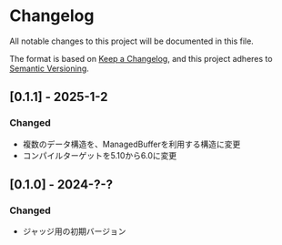 # Changelog

All notable changes to this project will be documented in this file.

The format is based on [Keep a Changelog](https://keepachangelog.com/en/1.0.0/),
and this project adheres to [Semantic Versioning](https://semver.org/spec/v2.0.0.html).

## [0.1.1] - 2025-1-2
### Changed
- 複数のデータ構造を、ManagedBufferを利用する構造に変更
- コンパイルターゲットを5.10から6.0に変更

## [0.1.0] - 2024-?-?
### Changed
- ジャッジ用の初期バージョン
